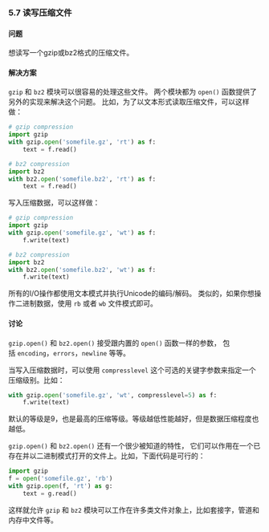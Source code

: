 ### 5.7 读写压缩文件

#### 问题

想读写一个gzip或bz2格式的压缩文件。

#### 解决方案

`gzip` 和 `bz2` 模块可以很容易的处理这些文件。 两个模块都为 `open()` 函数提供了另外的实现来解决这个问题。 比如，为了以文本形式读取压缩文件，可以这样做：

```python
# gzip compression
import gzip
with gzip.open('somefile.gz', 'rt') as f:
    text = f.read()

# bz2 compression
import bz2
with bz2.open('somefile.bz2', 'rt') as f:
    text = f.read()
```

写入压缩数据，可以这样做：

```python
# gzip compression
import gzip
with gzip.open('somefile.gz', 'wt') as f:
    f.write(text)

# bz2 compression
import bz2
with bz2.open('somefile.bz2', 'wt') as f:
    f.write(text)
```

所有的I/O操作都使用文本模式并执行Unicode的编码/解码。 类似的，如果你想操作二进制数据，使用 `rb` 或者 `wb` 文件模式即可。

#### 讨论

`gzip.open()` 和 `bz2.open()` 接受跟内置的 `open()` 函数一样的参数， 包括 `encoding`，`errors`，`newline` 等等。

当写入压缩数据时，可以使用 `compresslevel` 这个可选的关键字参数来指定一个压缩级别。比如：

```python
with gzip.open('somefile.gz', 'wt', compresslevel=5) as f:
    f.write(text)
```

默认的等级是9，也是最高的压缩等级。等级越低性能越好，但是数据压缩程度也越低。

`gzip.open()` 和 `bz2.open()` 还有一个很少被知道的特性， 它们可以作用在一个已存在并以二进制模式打开的文件上。比如，下面代码是可行的：

```python
import gzip
f = open('somefile.gz', 'rb')
with gzip.open(f, 'rt') as g:
    text = g.read()
```

这样就允许 `gzip` 和 `bz2` 模块可以工作在许多类文件对象上，比如套接字，管道和内存中文件等。